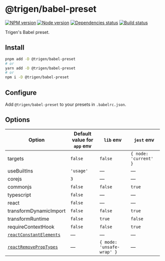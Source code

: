 # @trigen/babel-preset

[![NPM version][npm]][npm-url]
[![Node version][node]][node-url]
[![Dependencies status][deps]][deps-url]
[![Build status][build]][build-url]

[npm]: https://img.shields.io/npm/v/%40trigen/babel-preset.svg
[npm-url]: https://npmjs.com/package/@trigen/babel-preset

[node]: https://img.shields.io/node/v/%40trigen/babel-preset.svg
[node-url]: https://nodejs.org

[deps]: https://img.shields.io/librariesio/release/npm/@trigen/babel-preset
[deps-url]: https://libraries.io/npm/@trigen%2Fbabel-preset/tree

[build]: https://img.shields.io/github/actions/workflow/status/TrigenSoftware/scripts/ci.yml?branch=main
[build-url]: https://github.com/TrigenSoftware/scripts/actions

Trigen's Babel preset.

## Install

```bash
pnpm add -D @trigen/babel-preset
# or
yarn add -D @trigen/babel-preset
# or
npm i -D @trigen/babel-preset
```

## Configure

Add `@trigen/babel-preset` to your presets in `.babelrc.json`.

## Options

| Option | Default value for `app` env | `lib` env | `jest` env |
|------|-----------------------------|-----------|------------|
| targets | `false` | `false` | `{ node: 'current' }` |
| useBuiltIns | `'usage'` | — | — |
| corejs | `3` | — | — |
| commonjs | `false` | `false` | `true` |
| typescript | `false` | — | — |
| react | `false` | — | — |
| transformDynamicImport | `false` | `false` | `true` |
| transformRuntime | `false` | `true` | `false` |
| requireContextHook | `false` | `false` | `true` |
| [`reactConstantElements`](https://babeljs.io/docs/en/next/babel-plugin-transform-react-constant-elements.html#options) | — | — | — |
| [`reactRemovePropTypes`](https://github.com/oliviertassinari/babel-plugin-transform-react-remove-prop-types#options) | — | `{ mode: 'unsafe-wrap' }` | — |
